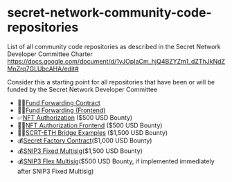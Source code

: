 # secret-network-community-code-repositories
List of all community code repositories as described in the Secret Network Developer Committee Charter https://docs.google.com/document/d/1yJOpIaCm_hjQ4BZYZm1_dZThJkNdZMnZrq7GLUbcAHA/edit#

Consider this a starting point for all repositories that have been or will be funded by the Secret Network Developer Committee

* 🧑‍💻[Fund Forwarding Contract](https://github.com/zorostang/fund-forwarding)
* 🧑‍💻[Fund Forwarding (Frontend)](https://github.com/zorostang/fund-forwarding-frontend)
* ✅[NFT Authorization](https://github.com/zorostang/nft-authorization) ($500 USD Bounty)
* 🧑‍💻[NFT Authorization Frontend](https://github.com/zorostang/nft-authorization-front-end) ($500 USD Bounty)
* 🧑‍💻[SCRT-ETH Bridge Examples](https://github.com/zorostang/scrt-eth-bridge-examples) ($1,500 USD Bounty)
* 💰[Secret Factory Contract](https://github.com/zorostang/secret-factory-contract)($1,000 USD Bounty)
* 💰[SNIP3 Fixed Multisig](https://github.com/zorostang/snip3-fixed-multisig)($1,500 USD Bounty)
* 💰[SNIP3 Flex Multisig](https://github.com/zorostang/snip3-flex-multisig)($500 USD Bounty, if implemented immediately after SNIP3 Fixed Multisig)
